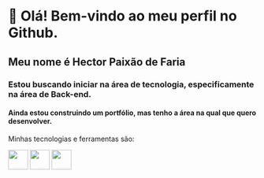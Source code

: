 # 👋 Olá! Bem-vindo ao meu perfil no Github.
## Meu nome é Hector Paixão de Faria
### Estou buscando iniciar na área de tecnologia, especificamente na área de Back-end.

#### Ainda estou construindo um portfólio, mas tenho a área na qual que quero desenvolver.
Minhas tecnologias e ferramentas são:


<img src="https://cdn.jsdelivr.net/gh/devicons/devicon@latest/icons/csharp/csharp-original.svg" width="40" height="40" /> <img src="https://cdn.jsdelivr.net/gh/devicons/devicon@latest/icons/linux/linux-original.svg" width="40" height="40" /> <img src="https://cdn.jsdelivr.net/gh/devicons/devicon@latest/icons/mysql/mysql-original-wordmark.svg" width="40" height="40" />
          
          
            
          
